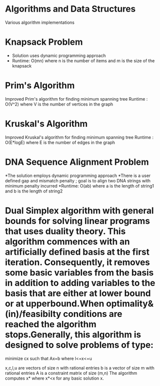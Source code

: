 # Algorithms and Data Structures
Various algorithm implementations

# Knapsack Problem
* Solution uses dynamic programming approach
* Runtime: O(mn) where n is the number of items and m is the size of the knapsack

# Prim's Algorithm
Improved Prim's algorithm for finding minimum spanning tree
Runtime : O(V^2) where V is the number of vertices in the graph

# Kruskal's Algorithm 
Improved Kruskal's algorithm for finding minimum spanning tree
Runtime : O(E*logE) where E is the number of edges in the graph

# DNA Sequence Alignment Problem
*The solution employs dynamic programming approach
*There is a user defined gap and mismatch penalty ; goal is to align two DNA strings with minimum penalty incurred
*Runtime: O(ab) where a is the length of string1 and b is the length of string2 

# Dual Simplex algorithm with general bounds for solving linear programs that uses duality theory. This algorithm commences with an artificially defined basis at the first iteration. Consequently, it removes some basic variables from the basis in addition to adding variables to the basis that are either at lower bound or at upperbound.When optimality&(in)/feasibilty conditions are reached the algorithm stops.Generally, this algorithm is designed to solve problems of type:

minimize cx
such that Ax=b
where l<=x<=u

x,c,l,u are vectors of size n with rational entries
b is a vector of size m with rational entries
A is a constraint matrix of size (m,n)
The algorithm computes x* where x*<x for any basic solution x.
